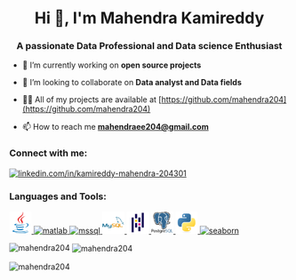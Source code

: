 <h1 align="center">Hi 👋, I'm Mahendra Kamireddy</h1>
<h3 align="center">A passionate Data Professional and Data science Enthusiast</h3>

- 🔭 I’m currently working on **open source projects**

- 👯 I’m looking to collaborate on **Data analyst and Data fields**

- 👨‍💻 All of my projects are available at [https://github.com/mahendra204](https://github.com/mahendra204)

- 📫 How to reach me **mahendraee204@gmail.com**

<h3 align="left">Connect with me:</h3>
<p align="left">
<a href="https://linkedin.com/in/linkedin.com/in/kamireddy-mahendra-204301" target="blank"><img align="center" src="https://raw.githubusercontent.com/rahuldkjain/github-profile-readme-generator/master/src/images/icons/Social/linked-in-alt.svg" alt="linkedin.com/in/kamireddy-mahendra-204301" height="30" width="40" /></a>
</p>

<h3 align="left">Languages and Tools:</h3>
<p align="left"> <a href="https://www.java.com" target="_blank" rel="noreferrer"> <img src="https://raw.githubusercontent.com/devicons/devicon/master/icons/java/java-original.svg" alt="java" width="40" height="40"/> </a> <a href="https://www.mathworks.com/" target="_blank" rel="noreferrer"> <img src="https://upload.wikimedia.org/wikipedia/commons/2/21/Matlab_Logo.png" alt="matlab" width="40" height="40"/> </a> <a href="https://www.microsoft.com/en-us/sql-server" target="_blank" rel="noreferrer"> <img src="https://www.svgrepo.com/show/303229/microsoft-sql-server-logo.svg" alt="mssql" width="40" height="40"/> </a> <a href="https://www.mysql.com/" target="_blank" rel="noreferrer"> <img src="https://raw.githubusercontent.com/devicons/devicon/master/icons/mysql/mysql-original-wordmark.svg" alt="mysql" width="40" height="40"/> </a> <a href="https://pandas.pydata.org/" target="_blank" rel="noreferrer"> <img src="https://raw.githubusercontent.com/devicons/devicon/2ae2a900d2f041da66e950e4d48052658d850630/icons/pandas/pandas-original.svg" alt="pandas" width="40" height="40"/> </a> <a href="https://www.postgresql.org" target="_blank" rel="noreferrer"> <img src="https://raw.githubusercontent.com/devicons/devicon/master/icons/postgresql/postgresql-original-wordmark.svg" alt="postgresql" width="40" height="40"/> </a> <a href="https://www.python.org" target="_blank" rel="noreferrer"> <img src="https://raw.githubusercontent.com/devicons/devicon/master/icons/python/python-original.svg" alt="python" width="40" height="40"/> </a> <a href="https://seaborn.pydata.org/" target="_blank" rel="noreferrer"> <img src="https://seaborn.pydata.org/_images/logo-mark-lightbg.svg" alt="seaborn" width="40" height="40"/> </a> </p>

<p><img align="left" src="https://github-readme-stats.vercel.app/api/top-langs?username=mahendra204&show_icons=true&locale=en&layout=compact" alt="mahendra204" /></p>

<p>&nbsp;<img align="center" src="https://github-readme-stats.vercel.app/api?username=mahendra204&show_icons=true&locale=en" alt="mahendra204" /></p>

<p><img align="center" src="https://github-readme-streak-stats.herokuapp.com/?user=mahendra204&" alt="mahendra204" /></p>
